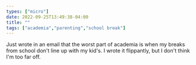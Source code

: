 ```yaml
---
types: ["micro"]
date: 2022-09-25T13:49:38-04:00
title: ""
tags: ["academia","parenting","school break"]
---
```

Just wrote in an email that the worst part of academia is when my breaks from school don't line up with my kid's. I wrote it flippantly, but I don't think I'm too far off.
